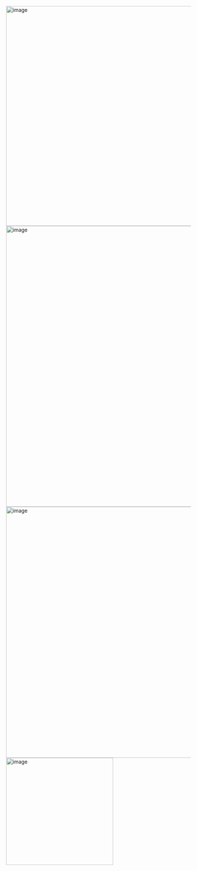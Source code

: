 <img width="599" alt="image" src="https://github.com/user-attachments/assets/5b7742b3-5474-489c-b719-4a0d60695138" />

<img width="765" alt="image" src="https://github.com/user-attachments/assets/db033cbd-0d0e-4d62-9f54-e8742382d484" />

<img width="684" alt="image" src="https://github.com/user-attachments/assets/e9493157-0a28-4d67-8d01-7d49e39b73cd" />

<img width="292" alt="image" src="https://github.com/user-attachments/assets/fcd314e1-4bbf-4e94-8fbd-caca5b416620" />
